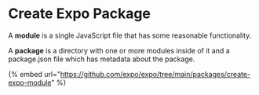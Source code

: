 # Create Expo Package

A **module** is a single JavaScript file that has some reasonable functionality.

A **package** is a directory with one or more modules inside of it and a package.json file which has metadata about the package.

{% embed url="https://github.com/expo/expo/tree/main/packages/create-expo-module" %}
